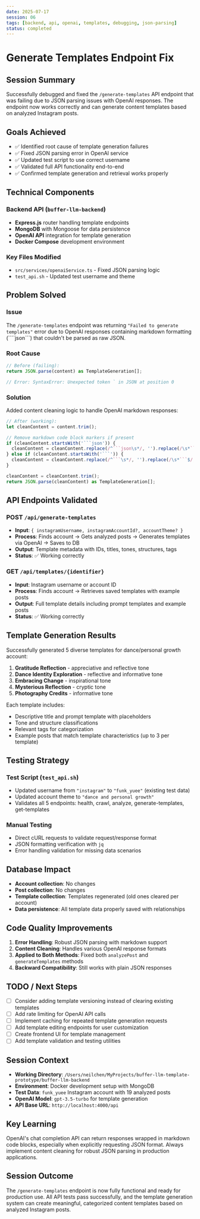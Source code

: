 ```yaml
---
date: 2025-07-17
session: 06
tags: [backend, api, openai, templates, debugging, json-parsing]
status: completed
---
```


# Generate Templates Endpoint Fix

## Session Summary

Successfully debugged and fixed the `/generate-templates` API endpoint that was failing due to JSON parsing issues with OpenAI responses. The endpoint now works correctly and can generate content templates based on analyzed Instagram posts.

## Goals Achieved

- ✅ Identified root cause of template generation failures
- ✅ Fixed JSON parsing error in OpenAI service
- ✅ Updated test script to use correct username
- ✅ Validated full API functionality end-to-end
- ✅ Confirmed template generation and retrieval works properly

## Technical Components

### Backend API (`buffer-llm-backend`)
- **Express.js** router handling template endpoints
- **MongoDB** with Mongoose for data persistence
- **OpenAI API** integration for template generation
- **Docker Compose** development environment

### Key Files Modified
- `src/services/openaiService.ts` - Fixed JSON parsing logic
- `test_api.sh` - Updated test username and theme

## Problem Solved

### Issue
The `/generate-templates` endpoint was returning `"Failed to generate templates"` error due to OpenAI responses containing markdown formatting (````json```) that couldn't be parsed as raw JSON.

### Root Cause
```typescript
// Before (failing):
return JSON.parse(content) as TemplateGeneration[];

// Error: SyntaxError: Unexpected token ` in JSON at position 0
```

### Solution
Added content cleaning logic to handle OpenAI markdown responses:

```typescript
// After (working):
let cleanContent = content.trim();

// Remove markdown code block markers if present
if (cleanContent.startsWith('```json')) {
  cleanContent = cleanContent.replace(/^```json\s*/, '').replace(/\s*```$/, '');
} else if (cleanContent.startsWith('```')) {
  cleanContent = cleanContent.replace(/^```\s*/, '').replace(/\s*```$/, '');
}

cleanContent = cleanContent.trim();
return JSON.parse(cleanContent) as TemplateGeneration[];
```

## API Endpoints Validated

### POST `/api/generate-templates`
- **Input**: `{ instagramUsername, instagramAccountId?, accountTheme? }`
- **Process**: Finds account → Gets analyzed posts → Generates templates via OpenAI → Saves to DB
- **Output**: Template metadata with IDs, titles, tones, structures, tags
- **Status**: ✅ Working correctly

### GET `/api/templates/{identifier}`
- **Input**: Instagram username or account ID
- **Process**: Finds account → Retrieves saved templates with example posts
- **Output**: Full template details including prompt templates and example posts
- **Status**: ✅ Working correctly

## Template Generation Results

Successfully generated 5 diverse templates for dance/personal growth account:

1. **Gratitude Reflection** - appreciative and reflective tone
2. **Dance Identity Exploration** - reflective and informative tone  
3. **Embracing Change** - inspirational tone
4. **Mysterious Reflection** - cryptic tone
5. **Photography Credits** - informative tone

Each template includes:
- Descriptive title and prompt template with placeholders
- Tone and structure classifications
- Relevant tags for categorization
- Example posts that match template characteristics (up to 3 per template)

## Testing Strategy

### Test Script (`test_api.sh`)
- Updated username from `"instagram"` to `"funk_yuee"` (existing test data)
- Updated account theme to `"dance and personal growth"`
- Validates all 5 endpoints: health, crawl, analyze, generate-templates, get-templates

### Manual Testing
- Direct cURL requests to validate request/response format
- JSON formatting verification with `jq`
- Error handling validation for missing data scenarios

## Database Impact

- **Account collection**: No changes
- **Post collection**: No changes  
- **Template collection**: Templates regenerated (old ones cleared per account)
- **Data persistence**: All template data properly saved with relationships

## Code Quality Improvements

1. **Error Handling**: Robust JSON parsing with markdown support
2. **Content Cleaning**: Handles various OpenAI response formats
3. **Applied to Both Methods**: Fixed both `analyzePost` and `generateTemplates` methods
4. **Backward Compatibility**: Still works with plain JSON responses

## TODO / Next Steps

- [ ] Consider adding template versioning instead of clearing existing templates
- [ ] Add rate limiting for OpenAI API calls
- [ ] Implement caching for repeated template generation requests
- [ ] Add template editing endpoints for user customization
- [ ] Create frontend UI for template management
- [ ] Add template validation and testing utilities

## Session Context

- **Working Directory**: `/Users/neilchen/MyProjects/buffer-llm-template-prototype/buffer-llm-backend`
- **Environment**: Docker development setup with MongoDB
- **Test Data**: `funk_yuee` Instagram account with 19 analyzed posts
- **OpenAI Model**: `gpt-3.5-turbo` for template generation
- **API Base URL**: `http://localhost:4000/api`

## Key Learning

OpenAI's chat completion API can return responses wrapped in markdown code blocks, especially when explicitly requesting JSON format. Always implement content cleaning for robust JSON parsing in production applications.

## Session Outcome

The `/generate-templates` endpoint is now fully functional and ready for production use. All API tests pass successfully, and the template generation system can create meaningful, categorized content templates based on analyzed Instagram posts.

